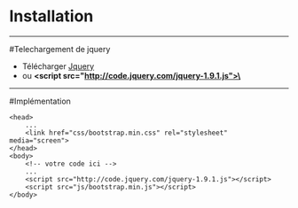 # Installation

---

#Telechargement de jquery

*	Télécharger [Jquery](http://code.jquery.com/jquery-1.9.1.min.js "Jquery")
*	ou **\<script src="http://code.jquery.com/jquery-1.9.1.js">\</script>**

---

#Implémentation

	<head>
		...
		<link href="css/bootstrap.min.css" rel="stylesheet" media="screen">
	</head>
	<body>
		<!-- votre code ici -->
		...
		<script src="http://code.jquery.com/jquery-1.9.1.js"></script>
    	<script src="js/bootstrap.min.js"></script>
	</body>

